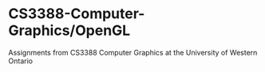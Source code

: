 # CS3388-Computer-Graphics/OpenGL

Assignments from CS3388 Computer Graphics at the University of Western Ontario
